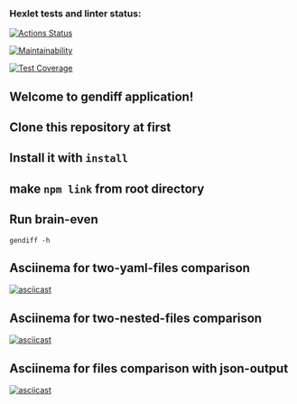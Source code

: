 ### Hexlet tests and linter status:

[![Actions Status](https://github.com/ilyakartashou/frontend-project-46/actions/workflows/hexlet-check.yml/badge.svg)](https://github.com/ilyakartashou/frontend-project-46/actions)

[![Maintainability](https://api.codeclimate.com/v1/badges/992d134d6aca1f6e1915/maintainability)](https://codeclimate.com/github/ilyakartashou/frontend-project-46/maintainability)

[![Test Coverage](https://api.codeclimate.com/v1/badges/dfc50c2d88cd46d069c1/test_coverage)](https://codeclimate.com/github/ilyakartashou/hexlet-my-first-workflow/test_coverage)

## Welcome to gendiff application!

## Clone this repository at first

## Install it with ```install```

## make ```npm link``` from root directory

## Run brain-even
```gendiff -h ```

## Asciinema for two-yaml-files comparison

[![asciicast](https://asciinema.org/a/qw1xYZWJyvvedXdUA4SFeXHpK.svg)](https://asciinema.org/a/qw1xYZWJyvvedXdUA4SFeXHpK)

## Asciinema for two-nested-files comparison

[![asciicast](https://asciinema.org/a/4TqiDJf1E6is1f4JDzenYCVS0.svg)](https://asciinema.org/a/4TqiDJf1E6is1f4JDzenYCVS0)

## Asciinema for files comparison with json-output

[![asciicast](https://asciinema.org/a/663861.svg)](https://asciinema.org/a/663861)
